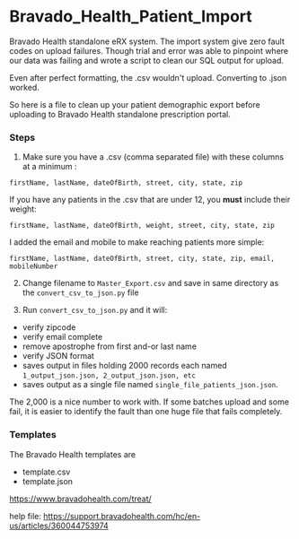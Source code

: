 # Bravado_Health_Patient_Import
Bravado Health standalone eRX system.
The import system give zero fault codes on upload failures. 
Though trial and error was able to pinpoint where our data was failing and wrote a script to clean our SQL output for upload.

Even after perfect formatting, the .csv wouldn't upload. Converting to .json worked.

So here is a file to clean up your patient demographic export before uploading to Bravado Health standalone prescription portal.

### Steps

1.  Make sure you have a .csv (comma separated file) with these columns at a minimum :
```
firstName, lastName, dateOfBirth, street, city, state, zip
```

If you have any patients in the .csv that are under 12, you __must__ include their weight:
```
firstName, lastName, dateOfBirth, weight, street, city, state, zip
```

I added the email and mobile to make reaching patients more simple:
```
firstName, lastName, dateOfBirth, street, city, state, zip, email, mobileNumber
```
2.  Change filename to `Master_Export.csv` and save in same directory as the `convert_csv_to_json.py` file

3.  Run `convert_csv_to_json.py` and it will:
*  verify zipcode
*  verify email complete
*  remove apostrophe from first and-or last name
*  verify JSON format
*  saves output in files holding 2000 records each named `1_output_json.json, 2_output_json.json, etc` 
*  saves output as a single file named `single_file_patients_json.json`.

The 2,000 is a nice number to work with. If some batches upload and some fail, it is easier to identify the fault than one huge file that fails completely.

### Templates
The Bravado Health templates are 
*  template.csv 
*  template.json


https://www.bravadohealth.com/treat/

help file: https://support.bravadohealth.com/hc/en-us/articles/360044753974

